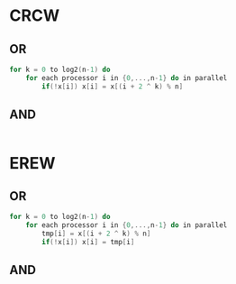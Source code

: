 # CRCW
## OR
```C
for k = 0 to log2(n-1) do
	for	each processor i in {0,...,n-1} do in parallel
		if(!x[i]) x[i] = x[(i + 2 ^ k) % n]
```
## AND
```C
```

# EREW
## OR
```C
for k = 0 to log2(n-1) do
	for	each processor i in {0,...,n-1} do in parallel
		tmp[i] = x[(i + 2 ^ k) % n]
		if(!x[i]) x[i] = tmp[i]
```
## AND
```C
```
